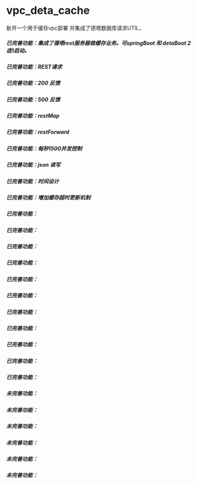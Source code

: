 # vpc_deta_cache
新开一个用于缓存vpc部署 并集成了德塔数据库请求UTIL，
##### 已完善功能：集成了德塔rest服务器做缓存业务。可springBoot 和 detaBoot 2选1启动。
##### 已完善功能：REST请求
##### 已完善功能：200 反馈
##### 已完善功能：500 反馈
##### 已完善功能：restMap
##### 已完善功能：restForward
##### 已完善功能：每秒1500并发控制
##### 已完善功能：json 读写
##### 已完善功能：时间设计
##### 已完善功能：增加缓存超时更新机制
##### 已完善功能：
##### 已完善功能：
##### 已完善功能：
##### 已完善功能：
##### 已完善功能：
##### 已完善功能：
##### 已完善功能：
##### 已完善功能：
##### 已完善功能：
##### 已完善功能：
##### 已完善功能：

##### 未完善功能：
##### 未完善功能：
##### 未完善功能：
##### 未完善功能：
##### 未完善功能：
##### 未完善功能：

